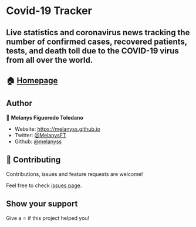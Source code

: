 # Covid-19 Tracker

## Live statistics and coronavirus news tracking the number of confirmed cases, recovered patients, tests, and death toll due to the COVID-19 virus from all over the world.

## 🏠 [Homepage](https://melanyss.github.io/covid19-Tracker/)

## Author

👤 **Melanys Figueredo Toledano**

* Website: https://melanyss.github.io
* Twitter: [@MelanysFT](https://twitter.com/MelanysFT)
* Github: [@melanyss](https://github.com/melanyss/melanyss.github.io)

## 🤝 Contributing

Contributions, issues and feature requests are welcome!

Feel free to check [issues page](https://github.com/melanyss/covid19-stats/issues). 

## Show your support

Give a ⭐️ if this project helped you!
